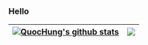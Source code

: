 ### Hello

<!--
**AQ1011/AQ1011** is a ✨ _special_ ✨ repository because its `README.md` (this file) appears on your GitHub profile.
-->
<markdown-accessiblity-table data-catalyst="">
<table>
<thead>
<tr>
<th>
  <a href="https://github.com/anuraghazra/github-readme-stats">
    <img align="center" src="https://github-readme-stats.vercel.app/api?username=AQ1011&amp;show_icons=true&amp;include_all_commits=true&amp;theme=buefy&amp;hide_border=true" alt="QuocHung's github stats" data-canonical-src="https://github-readme-stats.vercel.app/api?username=Quoc-Hwng&amp;show_icons=true&amp;include_all_commits=true&amp;theme=buefy&amp;hide_border=true](https://github-readme-stats.vercel.app/api?username=Quoc-Hwng&theme=dark&hide_border=false&include_all_commits=false&count_private=false)" style="max-width: 100%;"></a></th>
<th><a href="https://github.com/anuraghazra/github-readme-stats"><img align="center" src="https://github-readme-stats.vercel.app/api/top-langs/?username=Quoc-Hwng&amp;layout=compact&amp;theme=buefy&amp;hide_border=true" data-canonical-src="https://github-readme-stats.vercel.app/api/top-langs/?username=Quoc-Hwng&amp;layout=compact&amp;theme=buefy&amp;hide_border=true" style="max-width: 100%;"></a></th>
</tr>
</thead>
</table>
</markdown-accessiblity-table>
